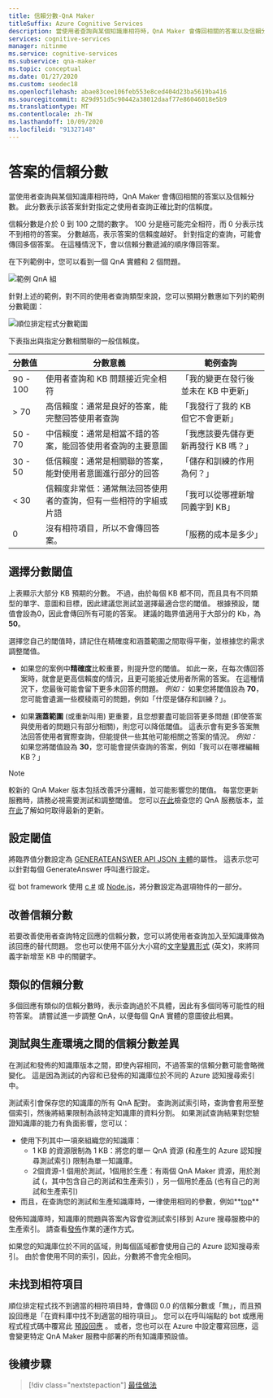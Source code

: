 ```yaml
---
title: 信賴分數-QnA Maker
titleSuffix: Azure Cognitive Services
description: 當使用者查詢與某個知識庫相符時，QnA Maker 會傳回相關的答案以及信賴分數。
services: cognitive-services
manager: nitinme
ms.service: cognitive-services
ms.subservice: qna-maker
ms.topic: conceptual
ms.date: 01/27/2020
ms.custom: seodec18
ms.openlocfilehash: abae83cee106feb553e8ced404d23ba5619ba416
ms.sourcegitcommit: 829d951d5c90442a38012daaf77e86046018e5b9
ms.translationtype: MT
ms.contentlocale: zh-TW
ms.lasthandoff: 10/09/2020
ms.locfileid: "91327148"
---
```

# <a name="the-confidence-score-of-an-answer"></a>答案的信賴分數
當使用者查詢與某個知識庫相符時，QnA Maker 會傳回相關的答案以及信賴分數。 此分數表示該答案針對指定之使用者查詢正確比對的信賴度。

信賴分數是介於 0 到 100 之間的數字。 100 分是極可能完全相符，而 0 分表示找不到相符的答案。 分數越高，表示答案的信賴度越好。 針對指定的查詢，可能會傳回多個答案。 在這種情況下，會以信賴分數遞減的順序傳回答案。

在下列範例中，您可以看到一個 QnA 實體和 2 個問題。


![範例 QnA 組](../media/qnamaker-concepts-confidencescore/ranker-example-qna.png)

針對上述的範例，對不同的使用者查詢類型來說，您可以預期分數惠如下列的範例分數範圍：


![順位排定程式分數範圍](../media/qnamaker-concepts-confidencescore/ranker-score-range.png)


下表指出與指定分數相關聯的一般信賴度。

|分數值|分數意義|範例查詢|
|--|--|--|
|90 - 100|使用者查詢和 KB 問題接近完全相符|「我的變更在發行後並未在 KB 中更新」|
|> 70|高信賴度：通常是良好的答案，能完整回答使用者查詢|「我發行了我的 KB 但它不會更新」|
|50 - 70|中信賴度：通常是相當不錯的答案，能回答使用者查詢的主要意圖|「我應該要先儲存更新再發行 KB 嗎？」|
|30 - 50|低信賴度：通常是相關聯的答案，能對使用者意圖進行部分的回答|「儲存和訓練的作用為何？」|
|< 30|信賴度非常低：通常無法回答使用者的查詢，但有一些相符的字組或片語 |「我可以從哪裡新增同義字到 KB」|
|0|沒有相符項目，所以不會傳回答案。|「服務的成本是多少」|

## <a name="choose-a-score-threshold"></a>選擇分數閾值
上表顯示大部分 KB 預期的分數。 不過，由於每個 KB 都不同，而且具有不同類型的單字、意圖和目標，因此建議您測試並選擇最適合您的閾值。 根據預設，閾值會設為0，因此會傳回所有可能的答案。 建議的臨界值適用于大部分的 Kb，為 **50**。

選擇您自己的閾值時，請記住在精確度和涵蓋範圍之間取得平衡，並根據您的需求調整閾值。

- 如果您的案例中**精確度**比較重要，則提升您的閾值。 如此一來，在每次傳回答案時，就會是更高信賴度的情況，且更可能接近使用者所需的答案。 在這種情況下，您最後可能會留下更多未回答的問題。 *例如：* 如果您將閾值設為 **70**，您可能會遺漏一些模稜兩可的問題，例如「什麼是儲存和訓練？」。

- 如果**涵蓋範圍** (或重新叫用) 更重要，且您想要盡可能回答更多問題 (即使答案與使用者的問題只有部分相關)，則您可以降低閾值。 這表示會有更多答案無法回答使用者實際查詢，但能提供一些其他可能相關之答案的情況。 *例如：* 如果您將閾值設為 **30**，您可能會提供查詢的答案，例如「我可以在哪裡編輯 KB？」

> [!NOTE]
> 較新的 QnA Maker 版本包括改善評分邏輯，並可能影響您的閾值。 每當您更新服務時，請務必視需要測試和調整閾值。 您可以[在此](https://www.qnamaker.ai/UserSettings)檢查您的 QnA 服務版本，並[在此](../How-To/set-up-qnamaker-service-azure.md#get-the-latest-runtime-updates)了解如何取得最新的更新。

## <a name="set-threshold"></a>設定閾值

將臨界值分數設定為 [GENERATEANSWER API JSON 主體](../how-to/metadata-generateanswer-usage.md#generateanswer-request-configuration)的屬性。 這表示您可以針對每個 GenerateAnswer 呼叫進行設定。

從 bot framework 使用 [c #](../how-to/metadata-generateanswer-usage.md?#use-qna-maker-with-a-bot-in-c) 或 [Node.js](../how-to/metadata-generateanswer-usage.md?#use-qna-maker-with-a-bot-in-nodejs)，將分數設定為選項物件的一部分。

## <a name="improve-confidence-scores"></a>改善信賴分數
若要改善使用者查詢特定回應的信賴分數，您可以將使用者查詢加入至知識庫做為該回應的替代問題。 您也可以使用不區分大小寫的[文字變異形式](https://docs.microsoft.com/rest/api/cognitiveservices/qnamaker/alterations/replace) \(英文\)，來將同義字新增至 KB 中的關鍵字。


## <a name="similar-confidence-scores"></a>類似的信賴分數
多個回應有類似的信賴分數時，表示查詢過於不具體，因此有多個同等可能性的相符答案。 請嘗試進一步調整 QnA，以便每個 QnA 實體的意圖彼此相異。


## <a name="confidence-score-differences-between-test-and-production"></a>測試與生產環境之間的信賴分數差異
在測試和發佈的知識庫版本之間，即使內容相同，不過答案的信賴分數可能會略微變化。 這是因為測試的內容和已發佈的知識庫位於不同的 Azure 認知搜尋索引中。

測試索引會保存您的知識庫的所有 QnA 配對。 查詢測試索引時，查詢會套用至整個索引，然後將結果限制為該特定知識庫的資料分割。 如果測試查詢結果對您驗證知識庫的能力有負面影響，您可以：
* 使用下列其中一項來組織您的知識庫：
    * 1 KB 的資源限制為 1 KB：將您的單一 QnA 資源 (和產生的 Azure 認知搜尋測試索引) 限制為單一知識庫。
    * 2個資源-1 個用於測試，1個用於生產：有兩個 QnA Maker 資源，用於測試 (，其中包含自己的測試和生產索引) ，另一個用於產品 (也有自己的測試和生產索引) 
* 而且，在查詢您的測試和生產知識庫時，一律使用相同的參數，例如**[top](../how-to/improve-knowledge-base.md#use-the-top-property-in-the-generateanswer-request-to-get-several-matching-answers)**

發佈知識庫時，知識庫的問題與答案內容會從測試索引移到 Azure 搜尋服務中的生產索引。 請查看[發佈](../Quickstarts/create-publish-knowledge-base.md#publish-the-knowledge-base)作業的運作方式。

如果您的知識庫位於不同的區域，則每個區域都會使用自己的 Azure 認知搜尋索引。 由於會使用不同的索引，因此，分數將不會完全相同。


## <a name="no-match-found"></a>未找到相符項目
順位排定程式找不到適當的相符項目時，會傳回 0.0 的信賴分數或「無」，而且預設回應是「在資料庫中找不到適當的相符項目」。 您可以在呼叫端點的 bot 或應用程式程式碼中覆寫此 [預設回應](../How-To/metadata-generateanswer-usage.md) 。 或者，您也可以在 Azure 中設定覆寫回應，這會變更特定 QnA Maker 服務中部署的所有知識庫預設值。

## <a name="next-steps"></a>後續步驟
> [!div class="nextstepaction"]
> [最佳做法](./best-practices.md)

